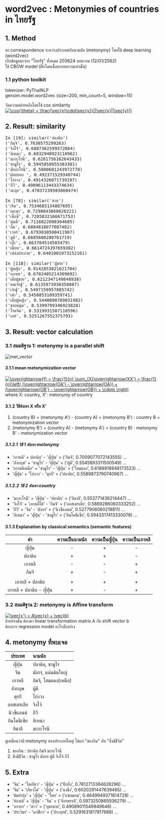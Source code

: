 # word2vec : Metonymies of countries in ไทยรัฐ

## 1. Method
หา correspondence ระหว่างประเทศกับนามนัย (metonymy) โดยใช้ deep learning (word2vec) <br>
เก็บข้อมูลมาจาก "ไทยรัฐ" ทั้งหมด 203624 บทความ (12/01/2562) <br>
ใช้ CBOW model (ฝึกโดยเนื้อหาบทความเท่านั้น)

### 1.1 python toolkit
tokenizer: PyThaiNLP <br>
gensim.model.word2vec (size=200, min_count=5, window=15) <br>

วัดความคล้ายคลีงโดยใช้ cos similarity <br>
<a href="https://www.codecogs.com/eqnedit.php?latex=\cos{\theta}&space;=&space;\frac{\vec{x}\cdot\vec{y}}{|\vec{x}||\vec{y}|}" target="_blank"><img src="https://latex.codecogs.com/gif.latex?\cos{\theta}&space;=&space;\frac{\vec{x}\cdot\vec{y}}{|\vec{x}||\vec{y}|}" title="\cos{\theta} = \frac{\vec{x}\cdot\vec{y}}{|\vec{x}||\vec{y}|}" /></a>

## 2. Result: similarity
<pre>
In [19]: similar('ปลาดิบ')
('กิมจิ', 0.7630575299263)
('จิงโจ้', 0.6887362599372864)
('อิเหนา', 0.6832948923110962)
('มะกะโรนี', 0.6281756162643433)
('ซามูไร', 0.5945858955383301)
('มักกะโรนี', 0.5800601243972778)
('ฝอยทอง ', 0.492371529340744)
('ไก่งวง', 0.4914326071739197)
('กีวี', 0.49096113443374634)
('ตะลุย', 0.47837239503860474)

In [78]: similar('สวย')
('เริด', 0.7534685134887695)
('เตะตา', 0.7298843860626221)
('เซ็กซี่', 0.7285832166671753)
('หุ่นดี', 0.7116822600364685)
('อึ๋ม', 0.6884818077087402)
('เว่อร์', 0.6793030500411987)
('ดูดี', 0.6685600280761719)
('เป๊ะ', 0.663704514503479)
('เนี้ยบ', 0.6614724397659302)
('เปล่งประกาย', 0.6481001973152161)

In [118]: similar('ผู้ชาย')
('ผู้หญิง', 0.9142853021621704)
('กะเทย', 0.6702405214309692)
('เด็กผู้ชาย', 0.6212347149848938)
('คนเจ้าชู้', 0.6135973930358887)
('เจ้าชู้', 0.5497159957885742)
('เค้า', 0.5450853109359741)
('เด็กผู้หญิง', 0.5440890789031982)
('ชายหนุ่ม', 0.5399799346923828)
('โรคจิต', 0.5319931507110596)
('เกย์', 0.5251267552375793)
</pre>

## 3. Result: vector calculation
### 3.1 สมมติฐาน 1: metonymy is a parallel shift 
![met_vector](https://user-images.githubusercontent.com/44984892/51070601-7ff18f00-1676-11e9-809e-eda1ae81a817.jpg) <br>
#### 3.1.1 mean metonymization vector 
<a href="https://www.codecogs.com/eqnedit.php?latex=\overrightarrow{f}&space;=&space;\frac{1}{n}&space;\sum_{X}\overrightarrow{XX'}&space;=&space;\frac{1}{n}\left(&space;(\overrightarrow{OA'}&space;-&space;\overrightarrow{OA})&space;&plus;&space;(\overrightarrow{OB'}&space;-&space;\overrightarrow{OB})&space;&plus;&space;\cdots&space;\right)" target="_blank"><img src="https://latex.codecogs.com/gif.latex?\overrightarrow{f}&space;=&space;\frac{1}{n}&space;\sum_{X}\overrightarrow{XX'}&space;=&space;\frac{1}{n}\left(&space;(\overrightarrow{OA'}&space;-&space;\overrightarrow{OA})&space;&plus;&space;(\overrightarrow{OB'}&space;-&space;\overrightarrow{OB})&space;&plus;&space;\cdots&space;\right)" title="\overrightarrow{f} = \frac{1}{n} \sum_{X}\overrightarrow{XX'} = \frac{1}{n}\left( (\overrightarrow{OA'} - \overrightarrow{OA}) + (\overrightarrow{OB'} - \overrightarrow{OB}) + \cdots \right)" /></a> <br>
where X: country, X': metonymy of country

#### 3.1.2 วิธีค้นหา X หรือ X'
1. (country B) + (metonymy A') - (country A) = (metonymy B') : country B + metonymization vector
2. (metonymy B') + (country A) - (metonymy A') = (country B) : metonymy B' - metonymization vector

##### 3.1.2.1 วิธี 1 ค้นหา metonymy
* 'เกาหลี' + ปลาดิบ' - 'ญี่ปุ่น' = ('กิมจิ', 0.7009077072143555) ...
* 'อังกฤษ' + 'ซามูไร' - 'ญี่ปุ่น' = ('ผู้ดี', 0.5545893311500549) ...
* 'เกาหลีเหนือ' + 'ซามูไร' - 'ญี่ปุ่น' = ('โสมแดง', 0.6188918948173523) ...
* 'ญี่ปุ่น' + 'ไก่งวง' - 'ตุรกี' = ('ปลาดิบ', 0.5589873790740967) ...

##### 3.1.2.2 วิธี 2 ค้นหา country
* 'มะกะโรนี' + 'ญี่ปุ่น' - 'ปลาดิบ' = ('อิตาลี', 0.553771436214447) ...
* 'จิงโจ้' + 'เกาหลีใต้' - 'กิมจิ' = ('ออสเตรเลีย', 0.5869286060333252) ...
* 'กีวี' + 'จีน' - 'มังกร' = ('นิวซีแลนด์', 0.5277906060218811) ...
* 'อิเหนา' + 'ญี่ปุ่น' - 'ซามูไร' = ('อินโดนีเซีย', 0.5943317413330078) ...

#### 3.1.3 Explanation by classical semantics (semantic features) 
|คำ |ความเป็นนามนัย |ความเป็นญี่ปุ่น |ความเป็นเกาหลี | 
|:-:|:-:|:-:|:-:|
|ญี่ปุ่น  | - | + | - |
|ปลาดิบ  | + | + | - |
|เกาหลี  | - | - | + |
|กิมจิ  | + | - | + |
||||
|เกาหลี + ปลาดิบ | + | + | + |
|เกาหลี + ปลาดิบ - ญี่ปุ่น| + | - | + |

### 3.2 สมมติฐาน 2: metonymy is Affine transform
<a href="https://www.codecogs.com/eqnedit.php?latex=\vec{x'}&space;=&space;A\vec{x}&space;&plus;&space;\vec{b}" target="_blank"><img src="https://latex.codecogs.com/gif.latex?\vec{x'}&space;=&space;A\vec{x}&space;&plus;&space;\vec{b}" title="\vec{x'} = A\vec{x} + \vec{b}" /></a> <br>
ถ้าอย่างนั้น ต้องหา linear transformation matrix A กับ shift vector b <br>
ต้องการ regression model อะไรสักอย่าง

## 4. metonymy ที่พบเจอ
|ประเทศ  |นามนัย  |
|:-:|:--|
|ญี่ปุ่น  |ปลาดิบ, ซามูไร  |
|จีน  |มังกร, แผ่นดินใหญ่  |
|เกาหลี |กิมจิ, โสมแดง(เหนือ) |
|อังกฤษ |ผู้ดี |
|ตุรกี |ไก่งวง |
|ออสเตรเลีย |จิงโจ้ |
|นิวซีแลนด์ |กีวี |
|อินโดนีเซีย |อิเหนา |
|อิตาลี |มะกะโรนี |

ดูเหมือนว่ามี metonymy สองประเภทใหญ่ ได้แก่ "ของกิน" กับ "สิ่งมีชีวิต"
1. ของกิน : ปลาดิบ กิมจิ มะกะโรนี
2. สิ่งมีชีวิต : ซามูไร มังกร ผู้ดี จิงโจ้ กีวี

## 5. Extra
* 'จีน' + 'โตเกียว' - 'ญี่ปุ่น' = ('ปักกิ่ง', 0.7812713384628296) ...
* 'จีน' + 'เกียวโต' - 'ญี่ปุ่น' = ('ฉงชิ่ง', 0.6020291447639465) ...
* 'ต้มยำกุ้ง' + 'ญี่ปุ่น' - 'ไทย' = ('แซลมอน', 0.4649949371814728) ...
* 'ฮ่องเต้' + 'ญี่ปุ่น' - 'จีน' = ('จักรพรรดิ', 0.5973250865936279) ...
* 'ภรรยา' - 'สาว' = ('บุตรชาย', 0.49089011549949646) ...
* 'ประวิตร' - 'นาฬิกา' = ('ประยุทธ์', 0.5291631817817688) ...
